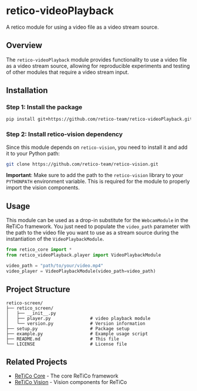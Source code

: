 # retico-videoPlayback

A retico module for using a video file as a video stream source.

## Overview

The `retico-videoPlayback` module provides functionality to use a video file as a video stream source, allowing for reproducible experiments and testing of other modules that require a video stream input.

## Installation

### Step 1: Install the package

```bash
pip install git+https://github.com/retico-team/retico-videoPlayback.git
```

### Step 2: Install retico-vision dependency
Since this module depends on `retico-vision`, you need to install it and add it to your Python path:
```bash
git clone https://github.com/retico-team/retico-vision.git
```
**Important**: Make sure to add the path to the `retico-vision` library to your `PYTHONPATH` environment variable. This is required for the module to properly import the vision components.

## Usage
This module can be used as a drop-in substitute for the `WebcamModule` in the ReTiCo framework. You just need to populate the `video_path` parameter with the path to the video file you want to use as a stream source during the instantiation of the `VideoPlaybackModule`.

```python
from retico_core import *
from retico_videoPlayback.player import VideoPlaybackModule

video_path = "path/to/your/video.mp4"
video_player = VideoPlaybackModule(video_path=video_path)
```

## Project Structure

```
retico-screen/
├── retico_screen/
│   ├── __init__.py
│   ├── player.py               # video playback module
│   └── version.py              # Version information
├── setup.py                    # Package setup
├── example.py                  # Example usage script
├── README.md                   # This file
└── LICENSE                     # License file
```

## Related Projects

- [ReTiCo Core](https://github.com/retico-team/retico-core) - The core ReTiCo framework
- [ReTiCo Vision](https://github.com/retico-team/retico-vision) - Vision components for ReTiCo
